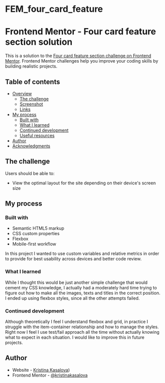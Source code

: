 # FEM_four_card_feature

# Frontend Mentor - Four card feature section solution

This is a solution to the [Four card feature section challenge on Frontend Mentor](https://www.frontendmentor.io/challenges/four-card-feature-section-weK1eFYK). Frontend Mentor challenges help you improve your coding skills by building realistic projects. 

## Table of contents

- [Overview](#overview)
  - [The challenge](#the-challenge)
  - [Screenshot](#screenshot)
  - [Links](#links)
- [My process](#my-process)
  - [Built with](#built-with)
  - [What I learned](#what-i-learned)
  - [Continued development](#continued-development)
  - [Useful resources](#useful-resources)
- [Author](#author)
- [Acknowledgments](#acknowledgments)

## The challenge

Users should be able to:

- View the optimal layout for the site depending on their device's screen size

## My process

### Built with

- Semantic HTML5 markup
- CSS custom properties
- Flexbox
- Mobile-first workflow

In this project I wanted to use custom variables and relative metrics in order to provide for best usability across devices and better code review.

### What I learned

While I thought this would be just another simple challenge that would cement my CSS knowledge, I actually had a moderately hard time trying to figure out how to make all the images, texts and titles in the correct position. I ended up using flexbox styles, since all the other attempts failed.

### Continued development

Although theoretically I feel I understand flexbox and grid, in practice I struggle with the item-container relationship and how to manage the styles. Right now I feel I use test/fail approach all the time without actually knowing what to expect in each situation. I would like to improve this in future projects.

## Author

- Website - [Kristina Kasalova](https://kristinakasalova.github.io/))
- Frontend Mentor - [@kristinakasalova](https://www.frontendmentor.io/profile/kristinakasalova)
